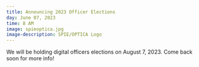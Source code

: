 ```yaml
---
title: Announcing 2023 Officer Elections
day: June 07, 2023
time: 8 AM
image: spieoptica.jpg
image-description: SPIE/OPTICA Logo
---
```


We will be holding digital officers elections on August 7, 2023. Come back soon for more info!
